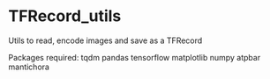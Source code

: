# TFRecord_utils
Utils to read, encode images and save as a TFRecord

Packages required:
tqdm
pandas
tensorflow
matplotlib
numpy 
atpbar
mantichora
